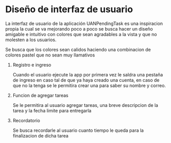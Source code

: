 # Diseño de interfaz de usuario

La interfaz de usuario de la aplicación UANPendingTask es una inspiracion propia la cual se va mejorando poco a poco
se busca hacer un diseño amigable e intuitivo con colores que sean agradables a la vista y que no molesten a los 
usuarios.

Se busca que los colores sean calidos haciendo una combinacion de colores pastel que no sean muy llamativos

1. Registro e ingreso

   Cuando el usuario ejecute la app por primera vez le saldra una pestaña de ingreso en caso tal de que ya 
   haya creado una cuenta, en caso de que no la tenga se le permitira crear una para saber su nombre y correo.

2. Funcion de agregar tareas

   Se le permitira al usuario agregar tareas, una breve descripcion de la tarea y la fecha limite para entregarla


3. Recordatorio

   Se busca recordarle al usuario cuanto tiempo le queda para la finalizacion de dicha tarea
